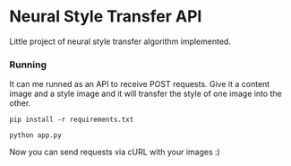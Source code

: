# Neural Style Transfer API

Little project of neural style transfer algorithm implemented.


### Running

It can me runned as an API to receive POST requests. Give it a content image and a style image and it will transfer the style of one image into the other.



```
pip install -r requirements.txt
```
```
python app.py
```

Now you can send requests via cURL with your images :)